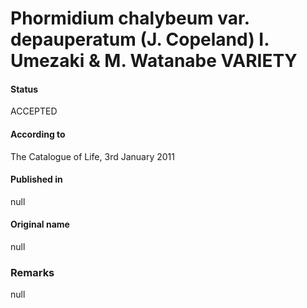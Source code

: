 # Phormidium chalybeum var. depauperatum (J. Copeland) I. Umezaki & M. Watanabe VARIETY

#### Status
ACCEPTED

#### According to
The Catalogue of Life, 3rd January 2011

#### Published in
null

#### Original name
null

### Remarks
null